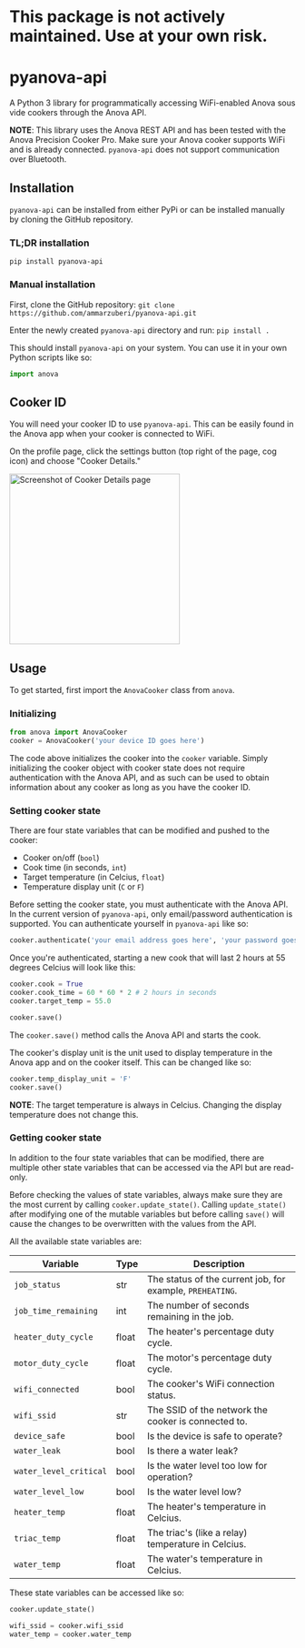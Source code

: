 # This package is not actively maintained. Use at your own risk.

# pyanova-api
A Python 3 library for programmatically accessing WiFi-enabled Anova sous vide cookers through the Anova API.

**NOTE**: This library uses the Anova REST API and has been tested with the Anova Precision Cooker Pro. Make sure your Anova cooker supports WiFi and is already connected. `pyanova-api` does not support communication over Bluetooth.

## Installation
`pyanova-api` can be installed from either PyPi or can be installed manually by cloning the GitHub repository.

### TL;DR installation
```pip install pyanova-api```

### Manual installation
First, clone the GitHub repository:
```git clone https://github.com/ammarzuberi/pyanova-api.git```

Enter the newly created `pyanova-api` directory and run:
```pip install .```

This should install `pyanova-api` on your system. You can use it in your own Python scripts like so:
```python
import anova
```

## Cooker ID
You will need your cooker ID to use `pyanova-api`. This can be easily found in the Anova app when your cooker is connected to WiFi.

On the profile page, click the settings button (top right of the page, cog icon) and choose "Cooker Details."

<img alt="Screenshot of Cooker Details page" src="https://i.imgur.com/mEcrKPa.jpg" width="300" />

## Usage
To get started, first import the `AnovaCooker` class from `anova`.

### Initializing
```python
from anova import AnovaCooker
cooker = AnovaCooker('your device ID goes here')
```

The code above initializes the cooker into the `cooker` variable. Simply initializing the cooker object with cooker state does not require authentication with the Anova API, and as such can be used to obtain information about any cooker as long as you have the cooker ID.

### Setting cooker state
There are four state variables that can be modified and pushed to the cooker:
* Cooker on/off (`bool`)
* Cook time (in seconds, `int`)
* Target temperature (in Celcius, `float`)
* Temperature display unit (`C` or `F`)

Before setting the cooker state, you must authenticate with the Anova API. In the current version of `pyanova-api`, only email/password authentication is supported. You can authenticate yourself in `pyanova-api` like so:
```python
cooker.authenticate('your email address goes here', 'your password goes here')
``` 

Once you're authenticated, starting a new cook that will last 2 hours at 55 degrees Celcius will look like this:
```python
cooker.cook = True
cooker.cook_time = 60 * 60 * 2 # 2 hours in seconds
cooker.target_temp = 55.0

cooker.save()
```
The `cooker.save()` method calls the Anova API and starts the cook.

The cooker's display unit is the unit used to display temperature in the Anova app and on the cooker itself. This can be changed like so:
```python
cooker.temp_display_unit = 'F'
cooker.save()
```

**NOTE**: The target temperature is always in Celcius. Changing the display temperature does not change this.

### Getting cooker state
In addition to the four state variables that can be modified, there are multiple other state variables that can be accessed via the API but are read-only.

Before checking the values of state variables, always make sure they are the most current by calling `cooker.update_state()`. Calling `update_state()` after modifying one of the mutable variables but before calling `save()` will cause the changes to be overwritten with the values from the API.

All the available state variables are:

| Variable | Type | Description |
| --- | --- | --- |
| `job_status` | str | The status of the current job, for example, `PREHEATING`. |
| `job_time_remaining` | int | The number of seconds remaining in the job. |
| `heater_duty_cycle` | float | The heater's percentage duty cycle. |
| `motor_duty_cycle` | float | The motor's percentage duty cycle. |
| `wifi_connected` | bool | The cooker's WiFi connection status. |
| `wifi_ssid` | str | The SSID of the network the cooker is connected to. |
| `device_safe` | bool | Is the device is safe to operate? |
| `water_leak` | bool | Is there a water leak? |
| `water_level_critical` | bool | Is the water level too low for operation? |
| `water_level_low` | bool | Is the water level low? |
| `heater_temp` | float | The heater's temperature in Celcius. |
| `triac_temp` | float | The triac's (like a relay) temperature in Celcius. |
| `water_temp` | float | The water's temperature in Celcius. |

These state variables can be accessed like so:
```python
cooker.update_state()

wifi_ssid = cooker.wifi_ssid
water_temp = cooker.water_temp
```

